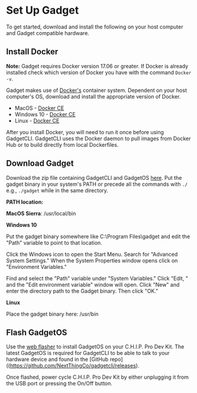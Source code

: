 # Set Up Gadget

To get started, download and install the following on your host computer and Gadget compatible hardware.

## Install Docker

**Note:** Gadget requires Docker version 17.06 or greater. If Docker is already installed check which version of Docker you have with the command `Docker -v`.

Gadget makes use of [Docker's]((https://www.docker.com/)) container system. Dependent on your host computer's OS, download and install the appropriate version of Docker.

* MacOS - [Docker CE](https://store.docker.com/search?type=edition&offering=community)
* Windows 10 - [Docker CE](https://store.docker.com/search?type=edition&offering=community)
* Linux - [Docker CE](https://store.docker.com/search?type=edition&offering=community)

After you install Docker, you will need to run it once before using GadgetCLI. GadgetCLI uses the Docker daemon to pull images from Docker Hub or to build directly from local Dockerfiles.

## Download Gadget

Download the zip file containing GadgetCLI and GadgetOS [here](https://github.com/NextThingCo/gadgetcli/releases). Put the gadget binary in your system's PATH or precede all the commands with `./` e.g., `./gadget` while in the same directory.

**PATH location:**

**MacOS Sierra**: /usr/local/bin

**Windows 10**

Put the gadget binary somewhere like C:\Program Files\gadget and edit the "Path" variable to point to that location.

Click the Windows icon to open the Start Menu. Search for "Advanced System Settings." When the System Properties window opens click on "Environment Variables."

Find and select the "Path" variable under "System Variables." Click "Edit, " and the "Edit environment variable" window will open. Click "New" and enter the directory path to the Gadget binary. Then click "OK."

**Linux**

Place the gadget binary here: /usr/bin


## Flash GadgetOS 

Use the [web flasher](http://flash.getchip.com/pro) to install GadgetOS on your C.H.I.P. Pro Dev Kit. The latest GadgetOS is required for GadgetCLI to be able to talk to your hardware device and found in the [GitHub repo]((https://github.com/NextThingCo/gadgetcli/releases).

Once flashed, power cycle C.H.I.P. Pro Dev Kit by either unplugging it from the USB port or pressing the On/Off button.
